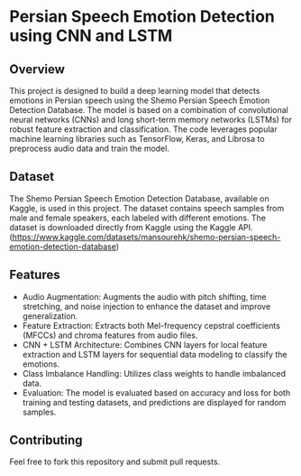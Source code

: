 
# Persian Speech Emotion Detection using CNN and LSTM

## Overview
This project is designed to build a deep learning model that detects emotions in Persian speech using the Shemo Persian Speech Emotion Detection Database.
 The model is based on a combination of convolutional neural networks (CNNs) and long short-term memory networks (LSTMs) for robust feature extraction and classification. The code leverages popular machine learning libraries such as TensorFlow, Keras, and Librosa to preprocess audio data and train the model.

## Dataset

 
The Shemo Persian Speech Emotion Detection Database, available on Kaggle, is used in this project. The dataset contains speech samples from male and female speakers, each labeled with different emotions. The dataset is downloaded directly from Kaggle using the Kaggle API.  (https://www.kaggle.com/datasets/mansourehk/shemo-persian-speech-emotion-detection-database)

## Features
- Audio Augmentation: Augments the audio with pitch shifting, time stretching, and noise injection to enhance the dataset and improve generalization.
- Feature Extraction: Extracts both Mel-frequency cepstral coefficients (MFCCs) and chroma features from audio files.
- CNN + LSTM Architecture: Combines CNN layers for local feature extraction and LSTM layers for sequential data modeling to classify the emotions.
- Class Imbalance Handling: Utilizes class weights to handle imbalanced data.
- Evaluation: The model is evaluated based on accuracy and loss for both training and testing datasets, and predictions are displayed for random samples.

## Contributing
Feel free to fork this repository and submit pull requests.


